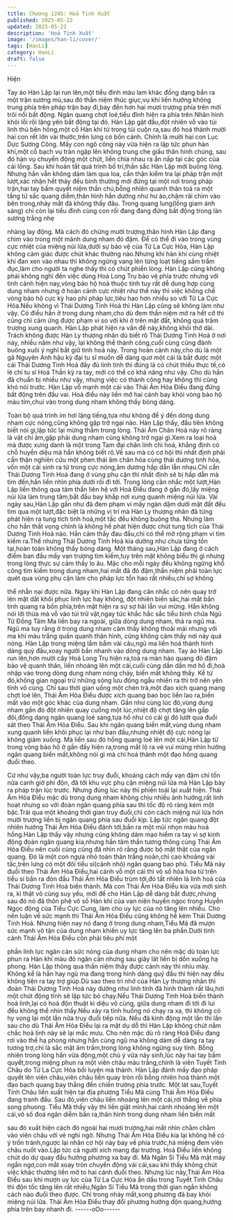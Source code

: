 ```yaml
---
title: Chương 1245: Hoả Tinh Xuất
published: 2025-05-22
updated: 2025-05-22
description: 'Hoả Tinh Xuất'
image: '/images/han-li/cover/'
tags: [HanLi]
category: HanLi
draft: false
---
```


Hiện

Tay áo Hàn Lập lại run lên,một tiểu đỉnh màu lam khác đồng dạng
bắn ra một trận sương mù,sau đó thần niệm thúc giục,vụ khí liền
hướng không trung phía trên pháp trận bay đi,bay đến hơn hai
mươi trượng phía trên mới trôi nổi bất động.
Ngân quang chợt loé,tiểu đỉnh hiện ra phía trên Nhân hình khôi lỗi
rồi lặng yên bất động tại đó.
Hàn Lập gật đầu,đột nhiên vỗ vào túi linh thú bên hông,một cỗ
Hàn khí từ trong túi cuộn ra,sau đó hoá thành mười hai con rết
lớn vài thước,trên lưng có bốn cánh.
Chính là mười hai con Lục Dực Sương Công.
Mấy con ngô công này vừa hiện ra lập tức phun hàn khí,một cỗ
bạch vụ tràn ngập lên không trung che giấu thân hình chúng, sau
đó hàn vụ chuyển động một chút, liền chia nhau ra ẩn nấp tại các
góc của cái lồng.
Sau khi hoàn tất quá trình bố trí,thần sắc Hàn Lập mới buông
lỏng.
Nhưng hắn vẫn không dám làm qua loa, cẩn thận kiểm tra lại
pháp trận một lượt,xác nhận hết thảy đều bình thường mới đứng
tại một nơi trong pháp trận,hai tay bấm quyết niệm thần chú,bỗng
nhiên quanh thân toả ra một tầng tử sắc quang diễm,thân hình
hắn dường như hư ảo,chậm rãi chìm vào bên trong,nháy mắt đã
không thấy đâu.
Trong quang lung(lồng giam ánh sáng) chỉ còn lại tiểu đỉnh cùng
con rối đang đang đứng bất động trong làn sương trắng nhẹ

nhàng lay động.
Mà cách đó chừng mười trượng,thân hình Hàn Lập đang chìm
vào trong một mảnh dung nham đỏ đậm.
Để có thể đi vào trong vùng cực nhiệt của miệng núi lửa,dưới sự
bảo vệ của Tử La Cực Hỏa, Hàn Lập không cảm giác được chút
khác thường nào.Nhưng khi hàn khí cùng nhiệt khí đan xen vào
nhau thì không ngừng vang lên từng loạt tiếng sấm trầm đục,làm
cho người ta nghe thấy thì có chút phiền lòng.
Hàn Lập cũng không phải không nghĩ đến việc dùng Hoả Long
Trụ bảo vệ phía trước nhưng với tình cảnh hiện nay,vòng bảo hộ
hoả thuộc tính tuy rất dễ dung hợp cùng dung nham nhưng ở
hoàn cảnh cực nhiệt như thế này thì việc khống chế vòng bảo hộ
cực kỳ hao phí pháp lực,tiêu hao hơn nhiều so với Tử La Cực
Hỏa.Nếu không vì Thái Dương Tinh Hoả thì Hàn Lập cũng sẽ
không làm như vậy.
Có điều hắn ở trong dung nham,cho dù đem thần niệm mở ra hết
cỡ thì cũng chỉ cảm ứng được phạm vi so với khi ở trên mặt đất,
không quá trăm trượng xung quanh.
Hàn Lập phát hiện ra vấn đề này,không khỏi thở dài.
Trách không được Hàn Ly thượng nhân dù biết rõ Thái Dương
Tinh Hoả ở nơi này, nhiều năm như vậy, lại không thể thành
công,cuối cùng cũng đành buông xuôi ý nghĩ bắt giữ tinh hoả này.
Trong hoàn cảnh này,cho dù là một gã Nguyên Anh hậu kỳ đại tu
sĩ muốn dễ dàng quơ một cái là bắt được một cái Thái Dương
Tinh Hoả đầy đủ linh tính thì đúng là có chút thiếu thực tế,có lẽ chỉ
tu sĩ Hoá Thần kỳ ra tay, mới có thể có khả năng như vậy.
Cho dù hắn đã chuẩn bị nhiều như vậy, nhưng việc có thành công
hay không thì cũng khó nói trước.
Hàn Lập vỗ mạnh một cái vào Thái Âm Hỏa Điểu đang đứng bất
động trên đầu vai. Hoả điểu này liền mở hai cánh bay khỏi vòng
bảo hộ màu tím,chui vào trong dung nham không thấy bóng dáng.

Toàn bộ quá trình im hơi lặng tiếng,tựa như không để ý đến dòng
dung nham cực nóng,cũng không gặp trở ngại nào.
Hàn Lập thấy, đầu tiên không biết nói gì,lập tức lại mừng thầm
trong lòng.
Thái Âm Chân Hoả này rõ ràng là vật chí âm,gặp phải dung nham
cũng không trở ngại gì.Xem ra loại hoả mà được xưng danh là
một trong Tam đại chân linh chi hoả, khẳng định có chỗ huyền
diệu mà hắn không biết rõ.Về sau mà có cơ hội thì nhất định phải
cẩn thận nghiên cứu một phen.thái âm chân hỏa cùng thái dương
tinh hỏa, vốn một cái sinh ra từ trong cực nóng,âm dương hấp
dẫn lẫn nhau.Chỉ cần Thái Dương Tinh Hoả đang ở vùng phụ cận
thì nhất định sẽ bị hấp dẫn mà tìm đến,hắn liền nhìn phía dưới rồi
đi tới.
Trong lòng cân nhắc một lượt,Hàn Lập liền thông qua tâm thần
liên hệ với Hoả Điểu đang ở gần đó,lấy miệng núi lửa làm trung
tâm,bắt đầu bay khắp nơi xung quanh miệng núi lửa.
Vài ngày sau,Hàn Lập gần như đã đem phạm vi mấy ngàn dặm
dưới mặt đất đều tìm qua một lượt,đặc biệt là những vị trí mà Hàn
Ly thượng nhân đã từng phát hiện ra tung tích tinh hoả,một tấc
đều không buông tha.
Nhưng làm cho hắn thất vọng chính là không hề phát hiện được
chút tung tích của Thái Dương Tinh Hoả nào.
Hắn cảm thấy đau đầu,chỉ có thể mở rộng phạm vi tìm kiếm
ra.Thế nhưng Thái Dương Tinh Hoả kia dường như chưa từng
tồn tại,hoàn toàn không thấy bóng dáng.
Một tháng sau,Hàn Lập đang ở cách điểm ban đầu mấy vạn
trượng tìm kiếm,tuy trên mặt không biểu thị gì nhưng trong lòng
thực sự cảm thấy lo âu.
Mặc cho mỗi ngày đều không ngừng khổ công tìm kiếm trong
dung nham,hai mắt đã đỏ đậm,thần niệm phải toàn lực quét qua
vùng phụ cận làm cho pháp lực tổn hao rất nhiều,chỉ sợ không

thể nhẫn nại được nữa.
Ngay khi Hàn Lập đang cân nhắc có nên quay trở lên mặt dất
khôi phục linh lực hay không, đột nhiên biến sắc,hai mắt bắn tinh
quang ra bốn phía,trên mặt hiện ra sự sợ hãi lẫn vui mừng.
Hắn không nói lời thừa mà vỗ vào túi trữ vật,ngay tức khắc hắc
sắc tiểu bình chứa Ngũ Tử Đồng Tâm Ma liền bay ra ngoài, giữa
dòng dung nham, thả ra ngũ ma.
Ngũ ma tuy rằng ở trong dung nham cảm thấy không thoải mái
nhưng với ma khí màu trắng quấn quanh thân hình, cũng không
cảm thấy nơi này quá nóng.
Hàn Lập trong miệng lẩm bẩm vài câu,ngũ ma liền hoá thành hình
dáng quỷ đầu,xoay người bắn nhanh vào dòng dung nham.
Tay áo Hàn Lập run lên,hơn mười cây Hoả Long Trụ hiện ra,toả
ra màn hào quang đỏ đậm bảo vệ quanh thân, liền nhoáng lên
một cái,cuối cùng dần dần mơ hồ đi,hoà nhập vào trong dòng
dung nham nóng chảy, biến mất không thấy.
Kể từ đó,không gian ngoại trừ những sóng lưu động ngẫu nhiên
ra thì trở nên yên tĩnh vô cùng.
Chỉ sau thời gian uống một chén trà,một đạo xích quang mang
chợt loé lên, Thái Âm Hỏa Điểu được xích quang bao bọc liền lao
ra,biến mất vào một góc khác của dung nham.
Gần như cùng lúc đó,vùng dung nham gần đó đột nhiên quay
cuồng một lúc,nhiệt độ chợt tăng lên gấp đôi,đồng dạng ngân
quang loé sáng,tựa hồ như có cái gì đó lướt qua đuổi sát theo
Thái Âm Hỏa Điểu.
Sau khi ngân quang biến mất,vùng dung nham xung quanh liền
khôi phục lại như ban đầu,nhưng nhiệt độ cực nóng lại không
giảm xuống. Mà liền sau đó hồng quang loé lên một cái,Hàn Lập
từ trong vòng bảo hộ ở gần đấy hiện ra,trong mắt lộ ra vẻ vui
mừng nhìn hướng ngân quang biến mất,không nói gì mà chỉ hoá
thành một đạo hồng quang đuổi theo.

Cứ như vậy,ba người toàn lực truy đuổi, khoảng cách mấy vạn
đặm chỉ tốn nửa canh giờ phi độn, đã tới khu vực phụ cận miệng
núi lửa mà Hàn Lập bày ra pháp trận lúc trước.
Nhưng đúng lúc này thì phiền toái lại xuất hiện.
Thái Âm Hỏa Điểu mặc dù trong dung nham không chịu nhiều ảnh
hưởng,rất linh hoạt nhưng so với đoàn ngân quang phía sau thì
tốc độ rõ ràng kém một bậc.Trải qua một khoảng thời gian truy
đuổi,chỉ còn cách miệng núi lửa hơn mười trượng liền bị ngân
quang phía sau đuổi kịp.
Lập tức ngân quang đột nhiên hướng Thái Âm Hỏa Điểu đánh
tới,bắn ra một mũi nhọn màu hoả hồng.Hàn Lập thấy vậy nhưng
cũng không dám mạo hiểm ra tay vì sợ kinh động đoàn ngân
quang kia,nhưng hắn tâm thần tương thông cùng Thái Âm Hỏa
Điểu nên cuối cùng cũng đã nhìn rõ rằng được bộ mặt thật của
ngân quang.
Đó là một con ngựa nhỏ toàn thân trắng noãn,chỉ cao khoảng vài
tấc,trên lưng có một đôi tiểu sí(cánh nhỏ) ngân quang bao phủ.
Tiểu Mã này đuổi theo Thái Âm Hỏa Điểu,hai cánh vỗ một cái thì
vô số hỏa hoa từ trên tiểu sí bắn ra đón đầu Thái Âm Hỏa Điểu
trùm tới,đó tất nhiên là linh hoả của Thái Dương Tinh Hoả biến
thành.
Mà con Thái Âm Hỏa Điểu kia vừa mới sinh ra, kì thật vô cùng
suy yếu, mới để cho Hàn Lập dễ dàng bắt được,nhưng sau đó nó
đã thôn phệ vô số Hàn khí của vạn niên huyền ngọc trong Huyền
Ngọc động của Tiểu Cực Cung, làm cho uy lực của nó tăng lên
nhiều.
Cho nên luận về sức mạnh thì Thái Âm Hỏa Điểu cũng không hề
kém Thái Dương Tinh Hoả.
Nhưng hiện nay nó đang ở trong dung nham,Tiểu Mã đã mượn
sức mạnh vô tận của dung nham khiến uy lực tăng lên ba
phần.Dưới tình cảnh Thái Âm Hỏa Điểu còn phải tiêu phí một

phần linh lực ngăn cản sức nóng của dung nham cho nên mặc dù
toàn lực phun ra Hàn khí màu đỏ ngăn cản nhưng sau giây lát liền
bị dồn xuống hạ phong.
Hàn Lập thông qua thần niệm thấy được cảnh này thì nhíu mày.
Không kể là hắn hay ngũ ma đang trong hình dáng quỷ đầu thì
hiện nay đều không tiện ra tay trợ giúp.Dù sao theo trí nhớ của
Hàn Ly thượng nhân thì đoàn Thái Dương Tinh Hoả này dường
như linh tính đã hình thành rất lâu,hơi một chút động tĩnh sẽ lập
tức bỏ chạy.Nếu Thái Dương Tinh Hoả biến thành hoả linh,lại có
hoả độn thuật kì diệu vô cùng, giữa dung nham đi tới đi lui đều
không thể nhìn thấy.Nếu xảy ra tình huống nó chạy ra xa, thì
không có hy vọng lại một lần nữa truy đuổi tiếp nữa.
Nếu đã kinh động một lần thì lần sau cho dù Thái Âm Hỏa Điểu lại
ra mặt dụ dỗ thì Hàn Lập không chút nắm chắc hoả linh này sẽ lại
mắc mưu.
Cho nên mặc dù rõ ràng Hoả Điểu đang rơi vào thế hạ phong
nhưng hắn cùng ngũ ma không dám dễ dàng ra tay tương trợ,chỉ
là sắc mặt âm trầm,trong lòng không ngừng suy tính.
Bỗng nhiên trong lòng hắn vừa động,một chủ ý vừa nảy sinh,lúc
này hai tay bấm quyết,trong miệng phun ra một viên châu màu
trắng,chính là viên Tuyết Tinh Châu do Tử La Cực Hỏa bồi luyện
mà thành.
Hàn Lập đánh mấy đạo pháp quyết lên viên châu,viên châu liền
quay tròn rồi bỗng nhiên hoá thành một đạo bạch quang bay
thẳng đến chiến trường phía trước.
Một lát sau,Tuyết Tinh Châu liền xuất hiện tại địa phương Tiểu Mã
cùng Thái Âm Hỏa Điểu đang tranh đấu.
Sau đó,viên châu liền nhoáng lên một cái,rơi thẳng về phía song
phuong.
Tiểu Mã thấy vậy thì liền giật mình,hai cánh nhoáng lên một cái,vô
số đoá ngân diễm bắn ra,thân hình trong dung nham liền biến mất

sau đó xuất hiện cách đó ngoài hai mươi trượng,hai mắt nhìn
chằm chằm vào viên châu với vẻ nghi ngờ.
Nhưng Thái Âm Hỏa Điểu kia lại không hề có ý trốn tránh,ngược
lại nhân cơ hội này bay về phía trước,há miệng đem viên châu
nuốt vào.Lập tức cả người xích mang đại trướng.
Hoả Điểu liền không chút do dự quay đầu hướng phương xa bay
đi.
Mà Ngân Sí Tiểu Mã mặt mày ngẩn ngơ,con mắt xoay tròn
chuyển động vài cái,sau khi thấy không chút việc khác thường
liền mở to hai cánh đuổi theo.
Nhưng lúc này,Thái Âm Hỏa Điểu sau khi mượn uy lực của Tử La
Cực Hỏa ẩn dấu trong Tuyết Tinh Châu thì độn tốc tăng lên rất
nhiều,Ngân Sí Tiểu Mã trong thời gian ngắn không cách nào đuổi
theo được.
Chỉ trong nháy mắt,song phương đã bay khỏi miệng núi lửa.
Thái Âm Hỏa Điểu thay đổi phương hướng độn quang,hướng
phía trên bay nhanh đi.
------oOo------
